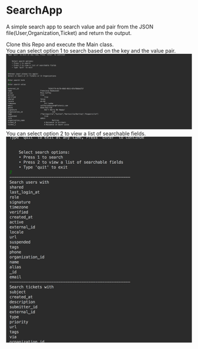 # SearchApp
A simple search app to search value and pair from the JSON file(User,Organization,Ticket) and return the output.

Clone this Repo and execute the Main class.
<br>
You can select option 1 to search based on the key and the value pair.
<br>
<img src="https://github.com/Senthuran100/SearchApp/blob/master/image1.png">
<br>
You can select option 2 to view a list of searchable fields.
<br>
<img src="https://github.com/Senthuran100/SearchApp/blob/master/image2.png">
<br>




